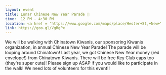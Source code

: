 ```yaml
---
layout: event
title: Lunar Chinese New Year Parade 🏮
time:  12 PM - 4:30 PM
location: <a href = "https://www.google.com/maps/place/Hester+St,+New+York,+NY+10002/@40.71684,-73.9962322,17z/data=!3m1!4b1!4m5!3m4!1s0x89c25a28035a9701:0x1333fdfb7178e04c!8m2!3d40.71684!4d-73.9940435">Hester Street by Elizabeth</a>, Manhattan
link: https://goo.gl/VgRgPx 
---
```

We will be walking with Chinatown Kiwanis, our sponsoring Kiwanis organization, in annual Chinese New Year Parade! The parade will be looping around Chinatown! Last year, we got Chinese New Year money (red envelope!) from Chinatown Kiwanis. There will be free Key Club caps too (they're super cute)! Please sign up ASAP if you would like to participate in the walk! We need lots of volunteers for this event!!